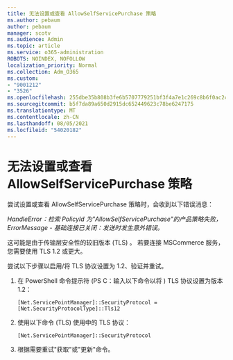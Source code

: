 ```yaml
---
title: 无法设置或查看 AllowSelfServicePurchase 策略
ms.author: pebaum
author: pebaum
manager: scotv
ms.audience: Admin
ms.topic: article
ms.service: o365-administration
ROBOTS: NOINDEX, NOFOLLOW
localization_priority: Normal
ms.collection: Adm_O365
ms.custom:
- "9001212"
- "3526"
ms.openlocfilehash: 255dbe35b808b3fe6b5707779251bf3f4a7e1c269c8b6f0ac2cb43ca03c469e9
ms.sourcegitcommit: b5f7da89a650d2915dc652449623c78be6247175
ms.translationtype: MT
ms.contentlocale: zh-CN
ms.lasthandoff: 08/05/2021
ms.locfileid: "54020182"
---
```

# <a name="unable-to-set-or-view-the-allowselfservicepurchase-policy"></a>无法设置或查看 AllowSelfServicePurchase 策略

尝试设置或查看 AllowSelfServicePurchase 策略时，会收到以下错误消息：

*HandleError：检索 PolicyId 为"AllowSelfServicePurchase"的产品策略失败，ErrorMessage - 基础连接已关闭：发送时发生意外错误。*

这可能是由于传输层安全性的较旧版本 (TLS) 。 若要连接 MSCommerce 服务，您需要使用 TLS 1.2 或更大。  

尝试以下步骤以启用/将 TLS 协议设置为 1.2、验证并重试。
 1. 在 PowerShell 命令提示符 (PS C：输入以下命令以将 \) TLS 协议设置为版本 1.2：

    `[Net.ServicePointManager]::SecurityProtocol = [Net.SecurityProtocolType]::Tls12`

2. 使用以下命令 (TLS) 使用中的 TLS 协议：

    `[Net.ServicePointManager]::SecurityProtocol` 

3. 根据需要重试"获取"或"更新"命令。

